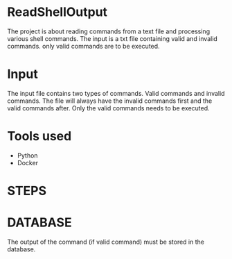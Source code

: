 # ReadShellOutput
 The project is about reading commands from a text file and processing various shell commands.
The input is a txt file containing valid and invalid commands. only valid commands are to be executed.
# Input
The input file contains two types of commands. Valid commands and invalid commands. The file will always have the invalid commands first and the valid commands after. Only the valid commands needs to be executed.

# Tools used
- Python
- Docker

# STEPS

# DATABASE
The output of the command (if valid command) must be stored in the database. 
